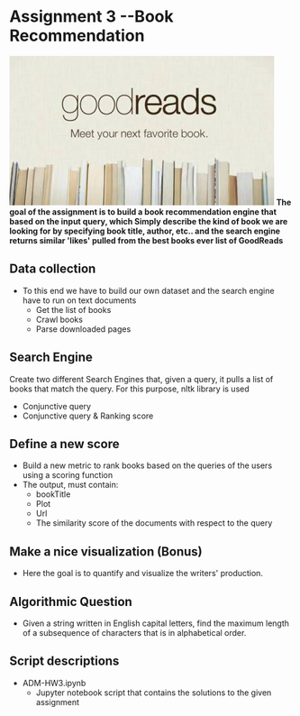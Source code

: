 # Assignment 3  --Book Recommendation
![](images/goodrreads.jpg)
**The goal of the assignment is to build a book recommendation engine that based on the input query, which Simply describe the kind of book we are looking for by specifying book title, author, etc.. and the search engine returns similar 'likes' pulled from the best books ever list of GoodReads**

## Data collection
- To this end we have to build our own dataset and the search engine have to run on text documents
  - Get the list of books
  - Crawl books
  - Parse downloaded pages

## Search Engine
Create two different Search Engines that, given a query, it pulls a list of books that match the query. For this purpose, nltk library is used
- Conjunctive query
- Conjunctive query & Ranking score

## Define a new score
-  Build a new metric to rank books based on the queries of the users using a scoring function
- The output, must contain:
  -	bookTitle
  - Plot
  - Url
  - The similarity score of the documents with respect to the query

## Make a nice visualization (Bonus)
- Here the goal is to quantify and visualize the writers' production.

## Algorithmic Question
- Given a string written in English capital letters, find the maximum length of a subsequence of characters that is in alphabetical order.

## Script descriptions
- ADM-HW3.ipynb
  - Jupyter notebook script that contains the solutions to the given assignment 
